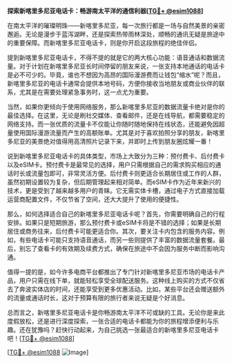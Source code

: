 **探索新喀里多尼亚电话卡：畅游南太平洋的通信利器[[TG💪+ @esim1088](https://t.me/s/esim1088)]**

在南太平洋的璀璨明珠——新喀里多尼亚，每一次旅行都是一场与自然美景的亲密邂逅。无论是漫步于蓝泻湖畔，还是探索热带雨林深处，顺畅的通讯无疑是旅途中的重要保障。而新喀里多尼亚电话卡，则是你开启这段旅程的绝佳伴侣。

提到新喀里多尼亚电话卡，不得不提的就是它的两大核心功能：语音通话和数据流量。对于计划在新喀里多尼亚长时间停留的朋友来说，一张支持本地通话的电话卡是必不可少的。毕竟，谁也不想因为高昂的国际漫游费而让钱包“缩水”呢？而且，新喀里多尼亚的电话卡通常会提供本地号码，方便你接收当地朋友或商业伙伴的联系，尤其是在需要处理紧急事务时，这一点尤为重要。

当然，如果你更倾向于使用网络服务，那么新喀里多尼亚的数据流量卡绝对是你的最佳选择。在这里，无论是刷社交媒体、查看邮件，还是在线导航，都需要稳定的网络支持。而一张优质的流量卡不仅能让你随时随地保持在线状态，还能避免因超量使用国际漫游流量而产生的高额账单。尤其是对于喜欢拍照分享的朋友，新喀里多尼亚的美景绝对值得用高清照片记录下来，并即时上传到朋友圈炫耀一番！

说到新喀里多尼亚电话卡的具体类型，市场上大致分为三种：预付费卡、后付费卡以及eSIM卡。预付费卡是最常见的选择，用户只需根据自己的需求购买相应的通话时长或流量包即可，非常灵活方便。后付费卡则更适合长期居住或工作的人群，虽然初期设置较为复杂，但后期管理起来相对简单。而eSIM卡作为近年来新兴的技术，更是受到了越来越多用户的青睐。它无需实体卡槽，通过电子方式直接加载运营商配置文件，不仅节省了空间，还大大提升了使用的便捷性。

那么，如何选择适合自己的新喀里多尼亚电话卡呢？首先，你需要明确自己的行程安排。如果只是短期旅游，那么预付费卡或eSIM卡将是不错的选择；如果是长期居住或商务往来，后付费卡可能更适合你。其次，要关注卡内包含的服务内容。例如，有些电话卡可能只支持语音通话，而另一些则提供了丰富的数据流量套餐。最后，别忘了查看卡的有效期及续费方式，确保在旅途中不会因为服务中断而影响沟通。

值得一提的是，如今许多电商平台都推出了专门针对新喀里多尼亚市场的电话卡产品，用户只需在线下单，就能轻松享受全球配送服务。这种线上购买的方式不仅省去了奔波实体店的时间，还能享受到更多优惠活动。比如，某些平台还会赠送额外的流量或通话时长，这对于预算有限的旅行者来说无疑是个好消息。

总而言之，新喀里多尼亚电话卡是你畅游南太平洋不可或缺的工具。无论你是来此度假放松，还是进行深度探索，一张合适的电话卡都能为你的旅程增添便利与乐趣。还在犹豫吗？赶快行动起来，为自己挑选一张最适合的新喀里多尼亚电话卡吧！[[TG💪+ @esim1088](https://t.me/s/esim1088)]

[[TG💪+ @esim1088](https://t.me/s/esim1088) ![Image](https://i.postimg.cc/4NQfJmqS/Snipaste-2025-05-13-00-14-12.png)]